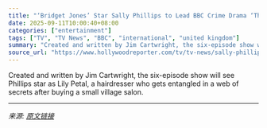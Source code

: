 ```yaml
---
title: "‘Bridget Jones’ Star Sally Phillips to Lead BBC Crime Drama ‘The Hairdresser Mysteries’"
date: 2025-09-11T10:00:40+08:00
categories: ["entertainment"]
tags: ["TV", "TV News", "BBC", "international", "united kingdom"]
summary: "Created and written by Jim Cartwright, the six-episode show will see Phillips star as Lily Petal, a hairdresser who gets entangled in a web of secrets after buying a small village salon."
source_url: "https://www.hollywoodreporter.com/tv/tv-news/sally-phillips-bbc-crime-drama-the-hairdresser-mysteries-1236368083/"
---
```


Created and written by Jim Cartwright, the six-episode show will see Phillips star as Lily Petal, a hairdresser who gets entangled in a web of secrets after buying a small village salon.

---

*来源: [原文链接](https://www.hollywoodreporter.com/tv/tv-news/sally-phillips-bbc-crime-drama-the-hairdresser-mysteries-1236368083/)*
